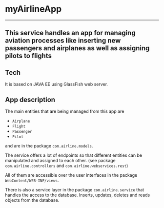 # myAirlineApp
------------
## This service handles an app for managing aviation processes like inserting new passengers and airplanes as well as assigning pilots to flights

## Tech
It is based on JAVA EE using GlassFish web server.

## App description

The main entities that are being managed from this app are 
- `Airplane`
- `Flight`
- `Passenger`
- `Pilot`

and are in the package `com.airline.models`.

The service offers a lot of endpoints so that different entities can be manipulated and assigned to each other. (see package `com.airline.controllers` and `com.airline.webservices.rest`)

All of them are accessible over the user interfaces in the package `WebContent/WEB-INF/views`.

There is also a service layer in the package `com.airline.service` that handles the access to the database. 
Inserts, updates, deletes and reads objects from the database.




